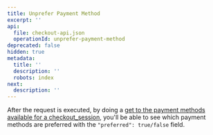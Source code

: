 ```yaml
---
title: Unprefer Payment Method
excerpt: ''
api:
  file: checkout-api.json
  operationId: unprefer-payment-method
deprecated: false
hidden: true
metadata:
  title: ''
  description: ''
  robots: index
next:
  description: ''
---
```

After the request is executed, by doing a [get to the payment methods available for a checkout\_session](ref:retrieve-payment-methods-for-checkout), you'll be able to see which payment methods are preferred with the `"preferred": true/false` field.

